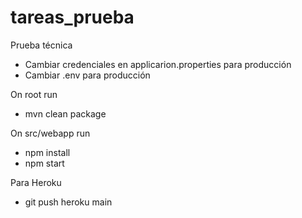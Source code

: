 # tareas_prueba
Prueba técnica

- Cambiar credenciales en applicarion.properties para producción
- Cambiar .env para producción

On root run
- mvn clean package

On src/webapp run
- npm install
- npm start

Para Heroku
- git push heroku main


